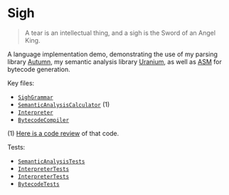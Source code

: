 # Sigh

> A tear is an intellectual thing, and a sigh is the Sword of an Angel King.

A language implementation demo, demonstrating the use of my parsing library [Autumn], my semantic
analysis library [Uranium], as well as [ASM] for bytecode generation.

[Autumn]: https://github.com/norswap/autumn
[Uranium]: https://github.com/norswap/uranium
[ASM]: https://asm.ow2.io/

Key files:
- [`SighGrammar`](/src/norswap/sigh/SighGrammar.java)
- [`SemanticAnalysisCalculator`](/src/norswap/sigh/SemanticAnalysisCalculator.java) (1)
- [`Interpreter`](/src/norswap/sigh/interpreter/Interpreter.java)
- [`BytecodeCompiler`](/src/norswap/sigh/bytecode/BytecodeCompiler.java)

(1) [Here is a code review][review] of that code.

[review]: https://www.youtube.com/watch?v=AgnVQWw-4gk&list=PLOech0kWpH8-njQpmSNGSiQBPUvl8v3IM

Tests:
- [`SemanticAnalysisTests`](/test/SemanticAnalysisTests.java)
- [`InterpreterTests`](/test/InterpreterTests.java)
- [`InterpreterTests`](/test/InterpreterTests.java)
- [`BytecodeTests`](/test/BytecodeTests.java)